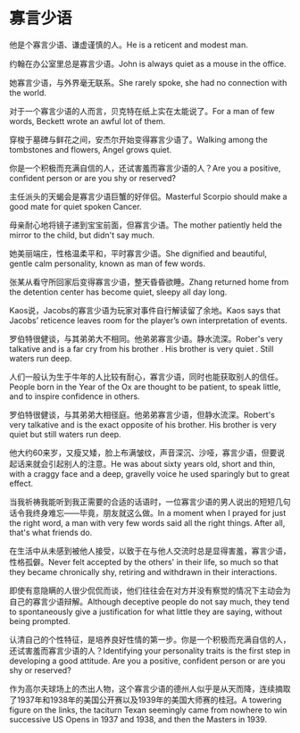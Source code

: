 # 寡言少语

<p><span class="chinese">他是个寡言少语、谦虚谨慎的人。</span><span class="english">He is a reticent and modest man.</span></p>

<p><span class="chinese">约翰在办公室里总是寡言少语。</span><span class="english">John is always quiet as a mouse in the office.</span></p>

<p><span class="chinese">她寡言少语，与外界毫无联系。</span><span class="english">She rarely spoke, she had no connection with the world.</span></p>

<p><span class="chinese">对于一个寡言少语的人而言，贝克特在纸上实在太能说了。</span><span class="english">For a man of few words, Beckett wrote an awful lot of them.</span></p>

<p><span class="chinese">穿梭于墓碑与鲜花之间，安杰尔开始变得寡言少语了。</span><span class="english">Walking among the tombstones and flowers, Angel grows quiet.</span></p>

<p><span class="chinese">你是一个积极而充满自信的人，还试害羞而寡言少语的人？</span><span class="english">Are you a positive, confident person or are you shy or reserved?</span></p>

<p><span class="chinese">主任派头的天蝎会是寡言少语巨蟹的好伴侣。</span><span class="english">Masterful Scorpio should make a good mate for quiet spoken Cancer.</span></p>

<p><span class="chinese">母亲耐心地将镜子递到宝宝前面，但寡言少语。</span><span class="english">The mother patiently held the mirror to the child, but didn't say much.</span></p>

<p><span class="chinese">她美丽端庄，性格温柔平和，平时寡言少语。</span><span class="english">She dignified and beautiful, gentle calm personality, known as man of few words.</span></p>

<p><span class="chinese">张某从看守所回家后变得寡言少语，整天昏昏欲睡。</span><span class="english">Zhang returned home from the detention center has become quiet, sleepy all day long.</span></p>

<p><span class="chinese">Kaos说，Jacobs的寡言少语为玩家对事件自行解读留了余地。</span><span class="english">Kaos says that Jacobs’ reticence leaves room for the player’s own interpretation of events.</span></p>

<p><span class="chinese">罗伯特很健谈，与其弟弟大不相同。他弟弟寡言少语。静水流深。</span><span class="english">Rober's very talkative and is a far cry from his brother . His brother is very quiet . Still waters run deep.</span></p>

<p><span class="chinese">人们一般认为生于牛年的人比较有耐心，寡言少语，同时也能获取别人的信任。</span><span class="english">People born in the Year of the Ox are thought to be patient, to speak little, and to inspire confidence in others.</span></p>

<p><span class="chinese">罗伯特很健谈，与其弟弟大相径庭。他弟弟寡言少语，但静水流深。</span><span class="english">Robert's very talkative and is the exact opposite of his brother. His brother is very quiet but still waters run deep.</span></p>

<p><span class="chinese">他大约60来岁，又瘦又矮，脸上布满皱纹，声音深沉、沙哑，寡言少语，但要说起话来就会引起别人的注意。</span><span class="english">He was about sixty years old, short and thin, with a craggy face and a deep, gravelly voice he used sparingly but to great effect.</span></p>

<p><span class="chinese">当我祈祷我能听到我正需要的合适的话语时，一位寡言少语的男人说出的短短几句话令我终身难忘——毕竟，朋友就这么做。</span><span class="english">In a moment when I prayed for just the right word, a man with very few words said all the right things. After all, that's what friends do.</span></p>

<p><span class="chinese">在生活中从未感到被他人接受，以致于在与他人交流时总是显得害羞，寡言少语，性格孤僻。</span><span class="english">Never felt accepted by the others' in their life, so much so that they became chronically shy, retiring and withdrawn in their interactions.</span></p>

<p><span class="chinese">即使有意隐瞒的人很少侃侃而谈，他们往往会在对方并没有察觉的情况下主动会为自己的寡言少语辩解。</span><span class="english">Although deceptive people do not say much, they tend to spontaneously give a justification for what little they are saying, without being prompted.</span></p>

<p><span class="chinese">认清自己的个性特征，是培养良好性情的第一步。你是一个积极而充满自信的人，还试害羞而寡言少语的人？</span><span class="english">Identifying your personality traits is the first step in developing a good attitude. Are you a positive, confident person or are you shy or reserved?</span></p>

<p><span class="chinese">作为高尔夫球场上的杰出人物，这个寡言少语的德州人似乎是从天而降，连续摘取了1937年和1938年的美国公开赛以及1939年的美国大师赛的桂冠。</span><span class="english">A towering figure on the links, the taciturn Texan seemingly came from nowhere to win successive US Opens in 1937 and 1938, and then the Masters in 1939.</span></p>


